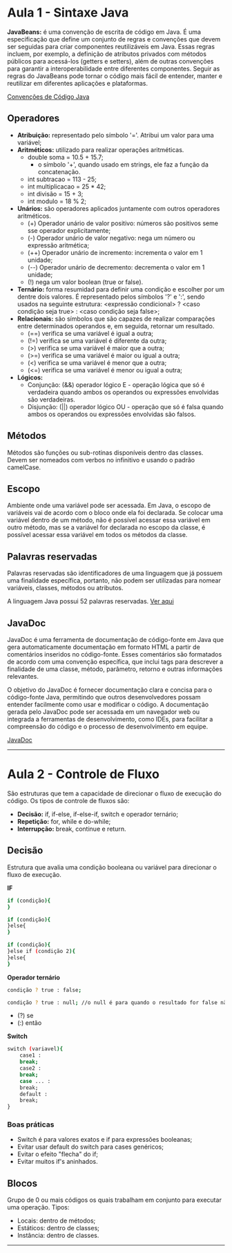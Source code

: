 # Aula 1 - Sintaxe Java

**JavaBeans:** é uma convenção de escrita de código em Java. É uma especificação que define um conjunto de regras e convenções que devem ser seguidas para criar componentes reutilizáveis em Java. Essas regras incluem, por exemplo, a definição de atributos privados com métodos públicos para acessá-los (getters e setters), além de outras convenções para garantir a interoperabilidade entre diferentes componentes.
Seguir as regras do JavaBeans pode tornar o código mais fácil de entender, manter e reutilizar em diferentes aplicações e plataformas.

[Convenções de Código Java](https://www.devmedia.com.br/convencoes-de-codigo-java/23871)


## Operadores

- **Atribuição:** representado pelo símbolo '='. Atribui um valor para uma variável;
- **Aritméticos:** utilizado para realizar operações aritméticas.
    -  double soma = 10.5 + 15.7;
        - o símbolo '+', quando usado em strings, ele faz a função da concatenação.
    - int subtracao = 113 - 25;
    - int multiplicacao = 25 * 42;
    - int divisão = 15 + 3;
    - int modulo = 18 % 2;
- **Unários:** são operadores aplicados juntamente com outros operadores aritméticos.
    - (+) Operador unário de valor positivo: números são positivos seme sse operador explicitamente;
    - (-) Operador unário de valor negativo: nega um número ou expressão aritmética;
    - (++) Operador unário de incremento: incrementa o valor em 1 unidade;
    - (--) Operador unário de decremento: decrementa o valor em 1 unidade;
    - (!) nega um valor boolean (true or false).
- **Ternário:** forma resumidad para definir uma condição e escolher por um dentre dois valores. É representado pelos símbolos '?' e ':', sendo usados na seguinte estrutura: <expressão condicional> ? <caso condição seja true> : <caso condição seja false>;
- **Relacionais:** são símbolos que são capazes de realizar comparações entre determinados operandos e, em seguida, retornar um resultado.
    - (==) verifica se uma variável é igual a outra;
    - (!=) verifica se uma variável é diferente da outra;
    - (>) verifica se uma variável é maior que a outra;
    - (>=) verifica se uma variável é maior ou igual a outra;
    - (<) verifica se uma variável é menor que a outra;
    - (<=) verifica se uma variável é menor ou igual a outra;
- **Lógicos:**
    - Conjunção: (&&) operador lógico E - operação lógica que só é verdadeira quando ambos os operandos ou expressões envolvidas são verdadeiras.
    - Disjunção: (||) operador lógico OU - operação que só é falsa quando ambos os operandos ou expressões envolvidas são falsos.

## Métodos

Métodos são funções ou sub-rotinas disponíveis dentro das classes.
Devem ser nomeados com verbos no infinitivo e usando o padrão camelCase.


## Escopo

Ambiente onde uma variável pode ser acessada. Em Java, o escopo de variáveis vai de acordo com o bloco onde ela foi declarada.
Se colocar uma variável dentro de um método, não é possível acessar essa variável em outro método, mas se a variável for declarada no escopo da classe, é possível acessar essa variável em todos os métodos da classe.

## Palavras reservadas

Palavras reservadas são identificadores de uma linguagem que já possuem uma finalidade específica, portanto, não podem ser utilizadas para nomear variáveis, classes, métodos ou atributos. 

A linguagem Java possui 52 palavras reservadas. [Ver aqui](https://www.devmedia.com.br/o-que-significa-cada-palavra-reservada/8320)

## JavaDoc

JavaDoc é uma ferramenta de documentação de código-fonte em Java que gera automaticamente documentação em formato HTML a partir de comentários inseridos no código-fonte. Esses comentários são formatados de acordo com uma convenção específica, que inclui tags para descrever a finalidade de uma classe, método, parâmetro, retorno e outras informações relevantes.

O objetivo do JavaDoc é fornecer documentação clara e concisa para o código-fonte Java, permitindo que outros desenvolvedores possam entender facilmente como usar e modificar o código. A documentação gerada pelo JavaDoc pode ser acessada em um navegador web ou integrada a ferramentas de desenvolvimento, como IDEs, para facilitar a compreensão do código e o processo de desenvolvimento em equipe.

[JavaDoc](https://docs.oracle.com/javase/8/docs/technotes/tools/windows/javadoc.html)

---

# Aula 2 - Controle de Fluxo

São estruturas que tem a capacidade de direcionar o fluxo de execução do código.
Os tipos de controle de fluxos são:

- **Decisão:** if, if-else, if-else-if, switch e operador ternário;
- **Repetição:** for, while e do-while;
- **Interrupção:** break, continue e return.

## Decisão
Estrutura que avalia uma condição booleana ou variável para direcionar o fluxo de execução.

**IF**
```sh
if (condição){
}
```

```sh
if (condição){
}else{
}
```

```sh
if (condição){
}else if (condição 2){
}else{
}
```

**Operador ternário**

```sh
condição ? true : false;
```

```sh
condição ? true : null; //o null é para quando o resultado for false não é para fazer nada.
```
- (?) se
- (:) então

**Switch**

```sh
switch (variavel){
    case1 :
    break;
    case2 :
    break;
    case ... :
    break;
    default :
    break;
}
```

### Boas práticas

- Switch é para valores exatos e if para expressões booleanas;
- Evitar usar default do switch para cases genéricos;
- Evitar o efeito "flecha" do if;
- Evitar muitos if's aninhados.


## Blocos

Grupo de 0 ou mais códigos os quais trabalham em conjunto para executar uma operação.
Tipos:
- Locais: dentro de métodos;
- Estáticos: dentro de classes;
- Instância: dentro de classes.

---
